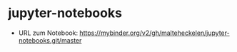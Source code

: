# jupyter-notebooks

- URL zum Notebook:
https://mybinder.org/v2/gh/malteheckelen/jupyter-notebooks.git/master
